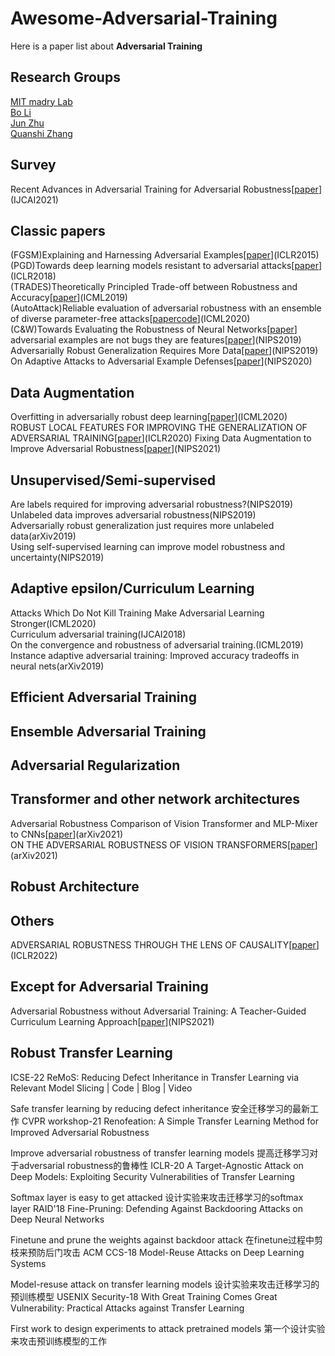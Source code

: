 # Awesome-Adversarial-Training
Here is a paper list about **Adversarial Training**
## Research Groups
[MIT madry Lab](http://madry-lab.ml/)    
[Bo Li](https://aisecure.github.io/)    
[Jun Zhu](https://ml.cs.tsinghua.edu.cn/~jun/index.shtml)    
[Quanshi Zhang](http://qszhang.com/)

## Survey
Recent Advances in Adversarial Training for Adversarial Robustness[[paper](https://www.ijcai.org/proceedings/2021/0591.pdf)](IJCAI2021)  

## Classic papers
    
(FGSM)Explaining and Harnessing Adversarial Examples[[paper](https://arxiv.org/abs/1412.6572)](ICLR2015)    
(PGD)Towards deep learning models resistant to adversarial attacks[[paper](https://arxiv.org/pdf/1706.06083.pdf)](ICLR2018)    
(TRADES)Theoretically Principled Trade-off between Robustness and Accuracy[[paper](https://arxiv.org/pdf/1901.08573.pdf)](ICML2019)    
(AutoAttack)Reliable evaluation of adversarial robustness with an ensemble of diverse parameter-free attacks[[paper](https://arxiv.org/abs/2003.01690)[code](https://github.com/fra31/auto-attack)](ICML2020)        
(C&W)Towards Evaluating the Robustness of Neural Networks[[paper](https://arxiv.org/pdf/1608.04644.pdf)]    
adversarial examples are not bugs they are features[[paper](https://arxiv.org/abs/1905.02175)](NIPS2019)    
Adversarially Robust Generalization Requires More Data[[paper](https://proceedings.neurips.cc/paper/2018/file/f708f064faaf32a43e4d3c784e6af9ea-Paper.pdf)](NIPS2019)    
On Adaptive Attacks to Adversarial Example Defenses[[paper](https://arxiv.org/pdf/2002.08347.pdf)](NIPS2020)    

## Data Augmentation
Overfitting in adversarially robust deep learning[[paper](https://arxiv.org/pdf/2002.11569.pdf)](ICML2020)    
ROBUST LOCAL FEATURES FOR IMPROVING THE GENERALIZATION OF ADVERSARIAL TRAINING[[paper](https://arxiv.org/pdf/1909.10147.pdf)](ICLR2020)
Fixing Data Augmentation to Improve Adversarial Robustness[[paper](https://arxiv.org/pdf/2103.01946.pdf)](NIPS2021)
## Unsupervised/Semi-supervised
Are labels required for improving adversarial robustness?(NIPS2019)    
Unlabeled data improves adversarial robustness(NIPS2019)    
Adversarially robust generalization just requires more unlabeled data(arXiv2019)    
Using self-supervised learning can improve model robustness and uncertainty(NIPS2019)
## Adaptive epsilon/Curriculum Learning
Attacks Which Do Not Kill Training Make Adversarial Learning Stronger(ICML2020)   
Curriculum adversarial training(IJCAI2018)   
On the convergence and robustness of adversarial training.(ICML2019)  
Instance adaptive adversarial training: Improved accuracy tradeoffs in neural nets(arXiv2019)    

## Efficient Adversarial Training
## Ensemble Adversarial Training
## Adversarial Regularization
## Transformer and other network architectures
Adversarial Robustness Comparison of Vision Transformer and MLP-Mixer to CNNs[[paper](https://arxiv.org/pdf/2110.02797.pdf)](arXiv2021)         
ON THE ADVERSARIAL ROBUSTNESS OF VISION TRANSFORMERS[[paper](https://arxiv.org/pdf/2103.15670.pdf)](arXiv2021)     
## Robust Architecture
## Others
ADVERSARIAL ROBUSTNESS THROUGH THE LENS OF CAUSALITY[[paper](https://openreview.net/pdf?id=cZAi1yWpiXQ)](ICLR2022)
## Except for Adversarial Training
Adversarial Robustness without Adversarial Training: A Teacher-Guided Curriculum Learning Approach[[paper](https://openreview.net/forum?id=MqCzSKCQ1QB)](NIPS2021)
## Robust Transfer Learning
ICSE-22 ReMoS: Reducing Defect Inheritance in Transfer Learning via Relevant Model Slicing | Code | Blog | Video

Safe transfer learning by reducing defect inheritance
安全迁移学习的最新工作
CVPR workshop-21 Renofeation: A Simple Transfer Learning Method for Improved Adversarial Robustness

Improve adversarial robustness of transfer learning models
提高迁移学习对于adversarial robustness的鲁棒性
ICLR-20 A Target-Agnostic Attack on Deep Models: Exploiting Security Vulnerabilities of Transfer Learning

Softmax layer is easy to get attacked
设计实验来攻击迁移学习的softmax layer
RAID'18 Fine-Pruning: Defending Against Backdooring Attacks on Deep Neural Networks

Finetune and prune the weights against backdoor attack
在finetune过程中剪枝来预防后门攻击
ACM CCS-18 Model-Reuse Attacks on Deep Learning Systems

Model-resuse attack on transfer learning models
设计实验来攻击迁移学习的预训练模型
USENIX Security-18 With Great Training Comes Great Vulnerability: Practical Attacks against Transfer Learning

First work to design experiments to attack pretrained models
第一个设计实验来攻击预训练模型的工作
